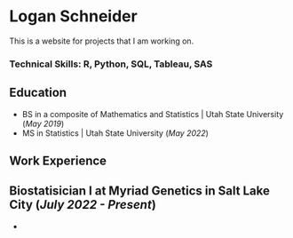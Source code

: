 # Logan Schneider
This is a website for projects that I am working on.

### Technical Skills: R, Python, SQL, Tableau, SAS

## Education
- BS in a composite of Mathematics and Statistics | Utah State University (_May 2019_)
- MS in Statistics | Utah State University (_May 2022_)

## Work Experience
**Biostatisician I at Myriad Genetics in Salt Lake City (_July 2022 - Present_)**
- 
- 
